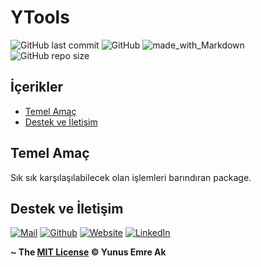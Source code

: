 # YTools <!-- omit in toc -->

![GitHub last commit](https://img.shields.io/github/last-commit/yedhrab/YTools.svg?label=Son%20G%C3%BCncelleme&style=popout)
![GitHub](https://img.shields.io/github/license/yedhrab/YTools.svg?label=Lisans&style=popout)
![made_with_Markdown](https://img.shields.io/badge/%C4%B0%C3%A7erik-Markdown-blue.svg)
![GitHub repo size](https://img.shields.io/github/repo-size/yedhrab/YTools.svg?label=Boyut&style=popout)

## İçerikler <!-- omit in toc -->

- [Temel Amaç](#temel-ama%C3%A7)
- [Destek ve İletişim](#destek-ve-i%CC%87leti%C5%9Fim)

## Temel Amaç

Sık sık karşılaşılabilecek olan işlemleri barındıran package.

## Destek ve İletişim

[![Mail](https://drive.google.com/uc?id=142rP0hbrnY8T9kj_84_r7WxPG1hzWEcN)](mailto::yedhrab@gmail.com?subject=YTools%20%7C%20Github)
[![Github](https://drive.google.com/uc?id=1PzkuWOoBNMg0uOMmqwHtVoYt0WCqi-O5)](https://github.com/yedhrab)
[![Website](https://drive.google.com/uc?id=1wR8Ph0FBs36ZJl0Ud-HkS0LZ9b66JBqJ)](https://yemreak.com)
[![LinkedIn](https://drive.google.com/uc?id=1hvdil0ZHVEzekQ4AYELdnPOqzunKpnzJ)](https://www.linkedin.com/in/yemreak/)

**~ The [MIT License](https://choosealicense.com/licenses/mit/) &copy; Yunus Emre Ak**
